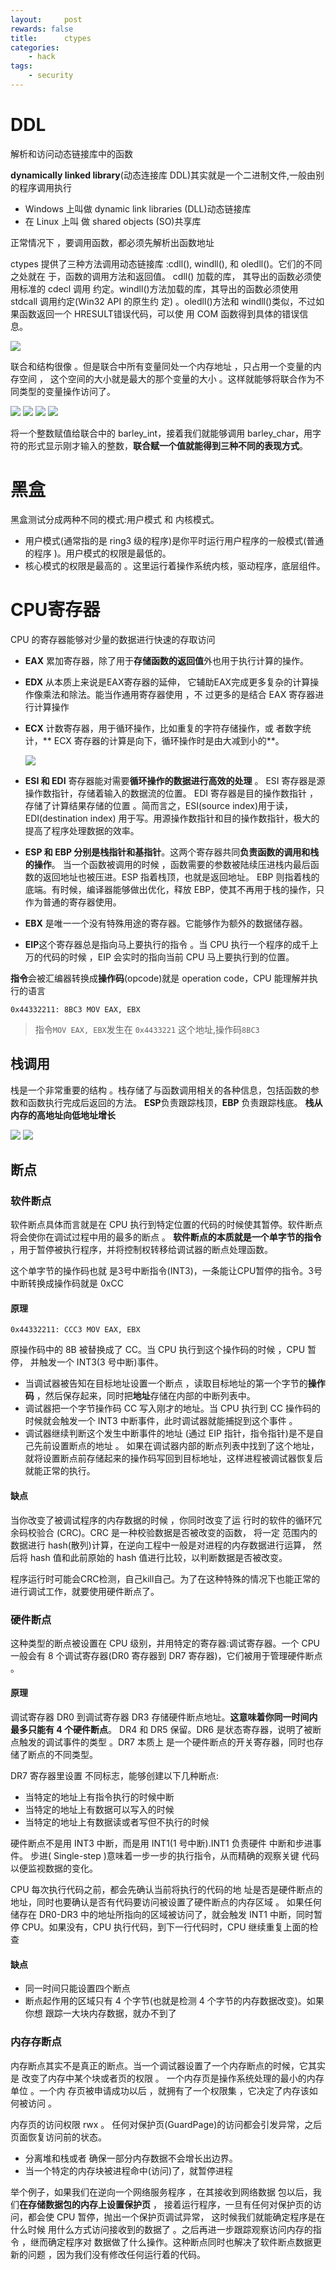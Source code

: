 ```yaml
---
layout:     post
rewards: false
title:      ctypes
categories:
    - hack
tags:
    - security
---
```


# DDL

解析和访问动态链接库中的函数

**dynamically linked library**(动态连接库 DDL)其实就是一个二进制文件,一般由别的程序调用执行

- Windows 上叫做 dynamic link libraries (DLL)动态链接库
- 在 Linux 上叫 做 shared objects (SO)共享库

正常情况下 ，要调用函数，都必须先解析出函数地址


ctypes 提供了三种方法调用动态链接库 :cdll(), windll(), 和 oledll()。它们的不同之处就在 于，函数的调用方法和返回值。 cdll() 加载的库，
其导出的函数必须使用标准的 cdecl 调用 约定。windll()方法加载的库，其导出的函数必须使用 stdcall 调用约定(Win32 API 的原生约 定)
。oledll()方法和 windll()类似，不过如果函数返回一个 HRESULT错误代码，可以使 用 COM 函数得到具体的错误信息。

![](https://tva1.sinaimg.cn/large/006tNbRwly1gaddpzakglj312u0u0tad.jpg)

联合和结构很像 。但是联合中所有变量同处一个内存地址 ，只占用一个变量的内存空间 ， 这个空间的大小就是最大的那个变量的大小 。这样就能够将联合作为不同类型的变量操作访问了。

<span class='gp-2'>
    <img src='https://tva1.sinaimg.cn/large/006tNbRwly1gadedyunwbj30c60d4glj.jpg' />
    <img src='https://tva1.sinaimg.cn/large/006tNbRwly1gade9ajt5yj30ga0dw0st.jpg' />
    <img src='https://tva1.sinaimg.cn/large/006tNbRwly1gadeal640sj30i409e0sr.jpg' />
    <img src='https://tva1.sinaimg.cn/large/006tNbRwly1gadeb12cawj30hc0bat8u.jpg' />
</span>

将一个整数赋值给联合中的 barley_int，接着我们就能够调用
barley_char，用字符的形式显示刚才输入的整数，**联合赋一个值就能得到三种不同的表现方式**。


# 黑盒

黑盒测试分成两种不同的模式:用户模式 和 内核模式。

- 用户模式(通常指的是 ring3 级的程序)是你平时运行用户程序的一般模式(普通的程序 )。用户模式的权限是最低的。
- 核心模式的权限是最高的 。这里运行着操作系统内核，驱动程序，底层组件。

# CPU寄存器

CPU 的寄存器能够对少量的数据进行快速的存取访问

- **EAX** 累加寄存器，除了用于**存储函数的返回值**外也用于执行计算的操作。
- **EDX** 从本质上来说是EAX寄存器的延伸， 它辅助EAX完成更多复杂的计算操作像乘法和除法。能当作通用寄存器使用 ，不 过更多的是结合 EAX 寄存器进行计算操作
- **ECX** 计数寄存器，用于循环操作，比如重复的字符存储操作，或 者数字统计，** ECX 寄存器的计算是向下，循环操作时是由大减到小的**。

    ![](https://tva1.sinaimg.cn/large/006tNbRwly1gadfekdew2j31e00foab9.jpg)

- **ESI 和 EDI** 寄存器能对需要**循环操作的数据进行高效的处理** 。 ESI 寄存器是源操作数指针，存储着输入的数据流的位置。 EDI
 寄存器是目的操作数指针 ， 存储了计算结果存储的位置 。简而言之，ESI(source index)用于读，EDI(destination
 index) 用于写。用源操作数指针和目的操作数指针，极大的提高了程序处理数据的效率。

- **ESP 和 EBP 分别是栈指针和基指针**。这两个寄存器共同**负责函数的调用和栈的操作**。
当一个函数被调用的时候 ，函数需要的参数被陆续压进栈内最后函数的返回地址也被压进。ESP 指着栈顶，也就是返回地址。
EBP 则指着栈的底端。有时候，编译器能够做出优化，释放 EBP，使其不再用于栈的操作，只作为普通的寄存器使用。

- **EBX** 是唯一一个没有特殊用途的寄存器。它能够作为额外的数据储存器。

- **EIP**这个寄存器总是指向马上要执行的指令 。当 CPU 执行一个程序的成千上万的代码的时候 ，EIP 会实时的指向当前 CPU 马上要执行到的位置。


**指令**会被汇编器转换成**操作码**(opcode)就是 operation code，CPU 能理解并执行的语言

`0x44332211: 8BC3 MOV EAX, EBX`

> 指令`MOV EAX, EBX`发生在 `0x4433221` 这个地址,操作码`8BC3`


## 栈调用

栈是一个非常重要的结构 。栈存储了与函数调用相关的各种信息，包括函数的参数和函数执行完成后返回的方法。
**ESP**负责跟踪栈顶，**EBP** 负责跟踪栈底。 **栈从内存的高地址向低地址增长**

<span class='gp-2'>
    <img src='https://tva1.sinaimg.cn/large/006tNbRwly1gadgvv40gyj31bw0pkt94.jpg' />
    <img src='https://tva1.sinaimg.cn/large/006tNbRwly1gadh391i01j31e40tcwfq.jpg' />
</span>

## 断点

###  软件断点

软件断点具体而言就是在 CPU 执行到特定位置的代码的时候使其暂停。软件断点将会使你在调试过程中用的最多的断点 。
**软件断点的本质就是一个单字节的指令** ，用于暂停被执行程序，并将控制权转移给调试器的断点处理函数。

这个单字节的操作码也就 是3号中断指令(INT3)，一条能让CPU暂停的指令。3号中断转换成操作码就是 0xCC

#### 原理

```
0x44332211: CCC3 MOV EAX, EBX
```

原操作码中的 8B 被替换成了 CC。当 CPU 执行到这个操作码的时候 ，CPU 暂停， 并触发一个 INT3(3 号中断)事件。

- 当调试器被告知在目标地址设置一个断点 ，读取目标地址的第一个字节的**操作码** ，然后保存起来，同时把**地址**存储在内部的中断列表中。
- 调试器把一个字节操作码 CC 写入刚才的地址。当 CPU 执行到 CC 操作码的 时候就会触发一个 INT3 中断事件，此时调试器就能捕捉到这个事件 。
- 调试器继续判断这个发生中断事件的地址 (通过 EIP 指针，指令指针)是不是自己先前设置断点的地址 。
如果在调试器内部的断点列表中找到了这个地址，就将设置断点前存储起来的操作码写回到目标地址，这样进程被调试器恢复后就能正常的执行。


#### 缺点

当你改变了被调试程序的内存数据的时候 ，你同时改变了运 行时的软件的循环冗余码校验合 (CRC)。CRC 是一种校验数据是否被改变的函数，
将一定 范围内的数据进行 hash(散列)计算，在逆向工程中一般是对进程的内存数据进行运算， 然后将 hash 值和此前原始的 hash 值进行比较，以判断数据是否被改变。

程序运行时可能会CRC检测，自己kill自己。为了在这种特殊的情况下也能正常的 进行调试工作，就要使用硬件断点了。

### 硬件断点

这种类型的断点被设置在 CPU 级别，并用特定的寄存器:调试寄存器。一个 CPU 一般会有 8 个调试寄存器(DR0 寄存器到 DR7
寄存器)，它们被用于管理硬件断点 。

#### 原理

调试寄存器 DR0 到调试寄存器 DR3 存储硬件断点地址。**这意味着你同一时间内最多只能有 4 个硬件断点**。
DR4 和 DR5 保留。DR6 是状态寄存器，说明了被断点触发的调试事件的类型 。DR7 本质上 是一个硬件断点的开关寄存器，同时也存储了断点的不同类型。

DR7 寄存器里设置 不同标志，能够创建以下几种断点:
- 当特定的地址上有指令执行的时候中断
- 当特定的地址上有数据可以写入的时候
- 当特定的地址上有数据读或者写但不执行的时候

硬件断点不是用 INT3 中断，而是用 INT1(1 号中断).INT1 负责硬件 中断和步进事件。
步进( Single-step )意味着一步一步的执行指令，从而精确的观察关键 代码以便监视数据的变化。

CPU 每次执行代码之前，都会先确认当前将执行的代码的地 址是否是硬件断点的地址，同时也要确认是否有代码要访问被设置了硬件断点的内存区域 。
如果任何储存在 DR0-DR3 中的地址所指向的区域被访问了，就会触发 INT1 中断，同时暂 停 CPU。如果没有，CPU 执行代码，到下一行代码时，CPU 继续重复上面的检查

#### 缺点

- 同一时间只能设置四个断点
- 断点起作用的区域只有 4 个字节(也就是检测 4 个字节的内存数据改变)。如果你想 跟踪一大块内存数据，就办不到了

### 内存存断点

内存断点其实不是真正的断点。当一个调试器设置了一个内存断点的时候，它其实是 改变了内存中某个块或者页的权限 。
一个内存页是操作系统处理的最小的内存单位 。一个内 存页被申请成功以后 ，就拥有了一个权限集 ，它决定了内存该如何被访问 。

内存页的访问权限 rwx 。 任何对保护页(GuardPage)的访问都会引发异常，之后页面恢复访问前的状态。

- 分离堆和栈或者 确保一部分内存数据不会增长出边界。
- 当一个特定的内存块被进程命中(访问)了，就暂停进程

举个例子，如果我们在逆向一个网络服务程序 ，在其接收到网络数据 包以后，我们**在存储数据包的内存上设置保护页** ，
接着运行程序，一旦有任何对保护页的访 问，都会使 CPU 暂停，抛出一个保护页调试异常，
这时候我们就能确定程序是在什么时候 用什么方式访问接收到的数据了 。之后再进一步跟踪观察访问内存的指令 ，继而确定程序对
数据做了什么操作。这种断点同时也解决了软件断点数据更新的问题 ，因为我们没有修改任何运行着的代码。